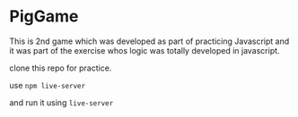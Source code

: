 # PigGame
This is 2nd game which was developed as part of practicing Javascript and it was part of the exercise whos logic was totally developed in javascript.


clone this repo for practice.

use ``npm live-server``

and run it using ``live-server``

